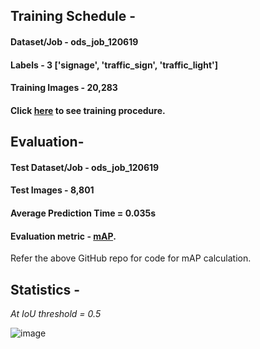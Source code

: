 ## Training Schedule - 

#### Dataset/Job - ods_job_120619

#### Labels - 3 ['signage', 'traffic_sign', 'traffic_light']

#### Training Images - 20,283
  
#### Click [here](/YoloV3/README.md) to see training procedure. 



## Evaluation-

#### Test Dataset/Job - ods_job_120619

#### Test Images - 8,801

#### Average Prediction Time = 0.035s

#### Evaluation metric - [mAP](https://github.com/Cartucho/mAP). 
Refer the above GitHub repo for code for mAP calculation.



## Statistics -

_At IoU threshold = 0.5_

![image](/AP2.png)
